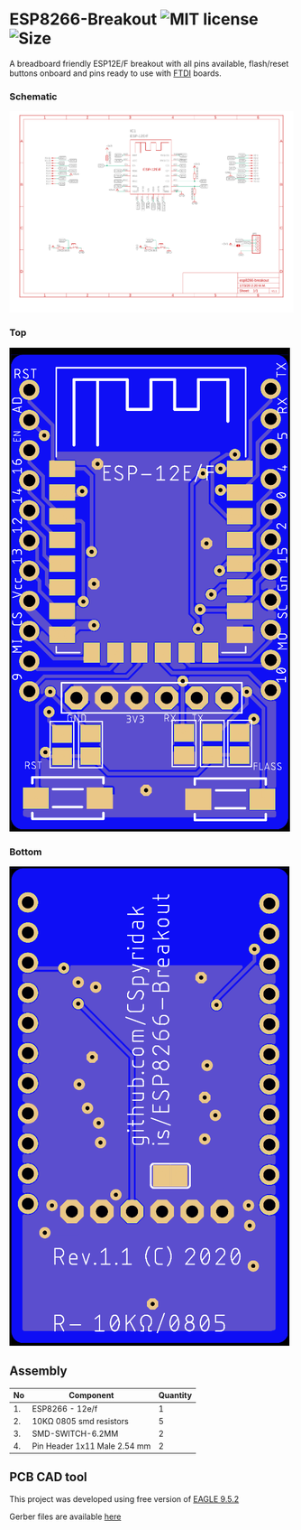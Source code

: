 # ESP8266-Breakout ![MIT license](https://img.shields.io/github/license/CSpyridakis/ESP8266-Breakout?style=plastic) ![Size](https://img.shields.io/github/repo-size/CSpyridakis/ESP8266-Breakout?style=plastic)

A breadboard friendly ESP12E/F breakout with all pins available, flash/reset buttons onboard and pins ready to use with [FTDI](doc/FTDI.jpeg) boards.

### Schematic
![Schematic](doc/schematic.png)

### Top
![Top](doc/top.png)

### Bottom
![Bottom](doc/bottom.png)

## Assembly 

| No  |   Component   |    Quantity      |
| --- | ------------- | ---------------- |
| 1.  |      ESP8266 - 12e/f         | 1 | 
| 2.  |    10KΩ 0805 smd resistors   | 5 | 
| 3.  |      SMD-SWITCH-6.2MM        | 2 |
| 4.  | Pin Header 1x11 Male 2.54 mm | 2 |

## PCB CAD tool
This project was developed using free version of  [EAGLE 9.5.2](https://www.autodesk.com/products/eagle/overview)

Gerber files are available [here](pcb/gerber/)
